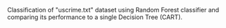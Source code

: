 Classification of "uscrime.txt" dataset using Random Forest classifier and comparing its performance to a single Decision Tree (CART).
